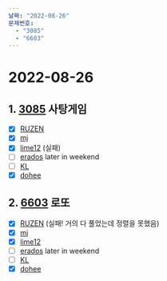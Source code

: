 ```yaml
---
날짜: "2022-08-26"
문제번호: 
  - "3085"
  - "6603"
---
```


# 2022-08-26

## 1. [3085](https://www.acmicpc.net/problem/3085) 사탕게임

- [X] [RUZEN](./3085_RUZEN.md) 
- [X] [mj](./3085_mj.md)
- [X] [lime12](./3085_lime12.md) (실패)
- [ ] [erados](./3085_erados.md) later in weekend
- [ ] [KL](./3085_KL.md)
- [X] [dohee](./3085_dohee.md)

## 2. [6603](https://www.acmicpc.net/problem/6603) 로또

- [X] [RUZEN](./6603_RUZEN.md) (실패! 거의 다 풀었는데 정렬을 못했음)
- [X] [mj](./6603_mj.md)
- [X] [lime12](./6603_lime12.md) 
- [ ] [erados](./6603_erados.md) later in weekend
- [ ] [KL](./6603_KL.md)
- [X] [dohee](./6603_dohee.md)
